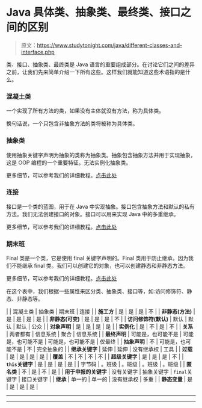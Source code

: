 # Java 具体类、抽象类、最终类、接口之间的区别

> 原文：<https://www.studytonight.com/java/different-classes-and-interface.php>

类、接口、抽象类、最终类是 Java 语言的重要组成部分。在讨论它们之间的差异之前，让我们先来简单介绍一下所有这些。这样我们就能知道这些术语指的是什么。

### 混凝土类

一个实现了所有方法的类，如果没有主体就没有方法，称为具体类。

换句话说，一个只包含非抽象方法的类将被称为具体类。

### 抽象类

使用抽象关键字声明为抽象的类称为抽象类。抽象包含抽象方法并用于实现抽象，这是 OOP 编程的一个重要特征。无法实例化抽象类。

更多细节，可以参考我们的详细教程。[点击此处](https://www.studytonight.com/java/abstract-class.php)

### 连接

接口是一个类的蓝图，用于在 Java 中实现抽象。接口包含抽象方法和默认的私有方法。我们无法创建接口的对象。接口可以用来实现 Java 中的多重继承。

更多细节，可以参考我们的详细教程。[点击此处](https://www.studytonight.com/java/java-interface.php)

### 期末班

Final 类是一个类，它是使用 final 关键字声明的。Final 类用于防止继承，因为我们不能继承 final 类。我们可以创建它的对象，也可以创建静态和非静态方法。

更多细节，可以参考我们的详细教程。[点击此处](https://www.studytonight.com/java/final-in-java.php)

在这个表中，我们根据一些属性来区分类、抽象类、接口等，如:访问修饰符、静态、非静态等。

|  | 混凝土类 | 抽象类 | 期末班 | 连接 |
| **施工方** | 是 | 是 | 是 | 不 |
| **非静态(方法)** | 是 | 是 | 是 | 是 |
| **非静态(可变)** | 是 | 是 | 是 | 不 |
| **访问修饰符(默认)** | 默认 | 默认 | 默认 | 公众 |
| **对象声明** | 是 | 是 | 是 | 是 |
| **实例化** | 是 | 不 | 是 | 不 |
| **关系** | 两者都有 | 信息系统 | 聚合 | 信息系统 |
| **最终声明** | 可能是，也可能不是 | 可能是，也可能不是 | 可能是，也可能不是 | 仅最终 |
| **抽象声明** | 不 | 可能是，也可能不是 | 不 | 完全抽象的 |
| **继承关键字** | 延伸 | 延伸 | 没有继承权 | 工具 |
| **过载** | 是 | 是 | 是 | 是 |
| **覆盖** | 不 | 不 | 不 | 不 |
| **超级关键字** | 是 | 是 | 是 | 不 |
| **`this`关键字** | 是 | 是 | 是 | 是 |
| 字节码 | 。班级 | 。班级 | 。班级 | 。班级 |
| **匿名类** | 不 | 是 | 不 | 是 |
| **用于申报的关键字** | 没有关键字 | 抽象关键字 | `final`关键字 | 接口关键字 |
| **继承** | 单一的 | 单一的 | 没有继承权 | 多重 |
| **静态变量** | 是 | 是 | 是 | 是 |

* * *

* * *